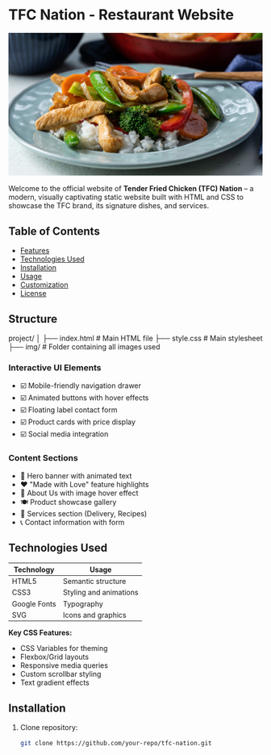 # TFC Nation - Restaurant Website

![TFC Nation Banner](img/vegetable_and_chicken_stir_fry2000x1125.jpg)

Welcome to the official website of **Tender Fried Chicken (TFC) Nation** – a modern, visually captivating static website built with HTML and CSS to showcase the TFC brand, its signature dishes, and services.

## Table of Contents
- [Features](#features)
- [Technologies Used](#technologies-used)
- [Installation](#installation)
- [Usage](#usage)
- [Customization](#customization)
- [License](#license)

## Structure

project/
│
├── index.html # Main HTML file
├── style.css # Main stylesheet
├── img/ # Folder containing all images used

### Interactive UI Elements
- ☑️ Mobile-friendly navigation drawer
- ☑️ Animated buttons with hover effects
- ☑️ Floating label contact form
- ☑️ Product cards with price display
- ☑️ Social media integration

### Content Sections
- 🍗 Hero banner with animated text
- ❤️ "Made with Love" feature highlights
- 📖 About Us with image hover effect
- 🍽️ Product showcase gallery
- 🚚 Services section (Delivery, Recipes)
- 📞 Contact information with form

## Technologies Used

| Technology | Usage |
|------------|-------|
| HTML5 | Semantic structure |
| CSS3 | Styling and animations |
| Google Fonts | Typography |
| SVG | Icons and graphics |

**Key CSS Features:**
- CSS Variables for theming
- Flexbox/Grid layouts
- Responsive media queries
- Custom scrollbar styling
- Text gradient effects

## Installation

1. Clone repository:
   ```bash
   git clone https://github.com/your-repo/tfc-nation.git

